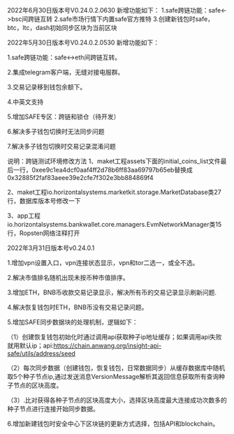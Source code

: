 2022年6月30日版本号V0.24.0.2.0630
新增功能如下：
1.safe跨链功能：safe<->bsc间跨链互转
2.safe市场行情下内置safe官方推特
3.创建新钱包时safe，btc，ltc，dash初始同步区块为当前区块

2022年5月30日版本号V0.24.0.2.0530
新增功能如下：

1.safe跨链功能：safe<->eth间跨链互转。

2.集成telegram客户端，无缝对接电服群。

3.交易记录移到钱包余额下。

4.中英文支持

5.增加SAFE专区：跨链和锁仓（待开发）

6.解决多子钱包切换时无法同步问题

7.解决多子钱包切换时交易记录混淆问题

说明：跨链测试环境修改方法
1、maket工程assets下面的initial_coins_list文件最后一行，0xee9c1ea4dcf0aaf4ff2d78b6ff83aa69797b65eb替换成0x32885f2faf83aeee39e2cfe7f302e3bb884869f4

2、maket工程io.horizontalsystems.marketkit.storage.MarketDatabase类27行，数据库版本号修改一下

3、app工程 io.horizontalsystems.bankwallet.core.managers.EvmNetworkManager类15行，Ropsten网络注释打开


2022年3月31日版本号v0.24.0.1

1.增加vpn设置入口，vpn连接状态显示，vpn和tor二选一，或全不选。

2.解决市值排名随机出现未按币种市值排序。

3.增加ETH，BNB币收款交易记录显示，解决所有币的交易记录显示刷新问题.

4.解决恢复钱包时ETH，BNB币没有交易记录问题。

5.增加SAFE同步数据块的处理机制，逻辑如下：  

  （1）创建恢复钱包初始化时通过调用api获取种子ip地址缓存；如果调用api失败就用默认ip；api:https://chain.anwang.org/insight-api-safe/utils/address/seed
  
  （2）每次同步数据（创建钱包，恢复钱包，日常数据同步）从缓存数据库中随机取5个种子节点ip,通过发送消息VersionMessage解析其返回信息获取所有查询种子节点的区块高度。
  
  （3）.比对获得各种子节点的区块高度大小，选择区块高度最大连接成功次数多的种子节点进行连接开始同步数据。  
  
6.增加新建钱包时安全中心下区块链的更新方式选择，包括API和blockchain。  


